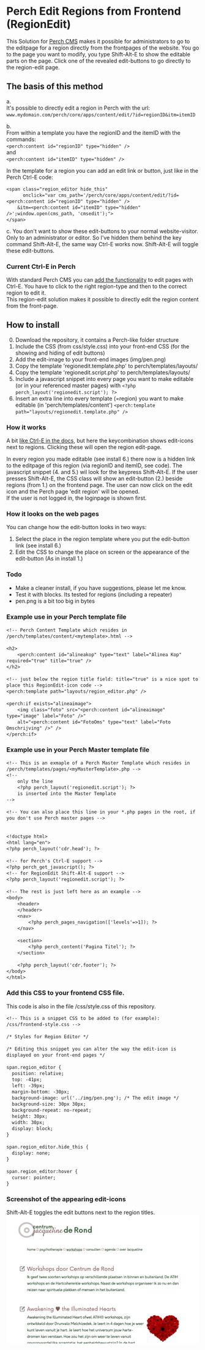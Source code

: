 # Perch Edit Regions from Frontend (RegionEdit)   

This Solution for [Perch CMS](http://grabaperch.com) makes it possible for administrators to go to the editpage for a region directly from the frontpages of the website. 
You go to the page you want to modify, you type Shift-Alt-E to show the editable parts on the page. Click one of the revealed edit-buttons to go directly to the region-edit page. 

## The basis of this method
a.  
It's possible to directly edit a region in Perch with the url:   
`www.mydomain.com/perch/core/apps/content/edit/?id=regionID&itm=itemID`

b.  
From within a template you have the regionID and the itemID with the commands:  
`<perch:content id="regionID" type="hidden" />`    
and  
`<perch:content id="itemID" type="hidden" />`  
  
  
In the template for a region you can add an edit link or button, just like in the Perch Ctrl-E code:
~~~
<span class="region_editor hide_this" 
	  onclick="var cms_path='/perch/core/apps/content/edit/?id=<perch:content id="regionID" type="hidden" />  
    &itm=<perch:content id="itemID" type="hidden" />';window.open(cms_path, 'cmsedit');">  
</span>
~~~  
  
c.
You don't want to show these edit-buttons to your normal website-visitor. Only to an administrator or editor.
So I've hidden them behind the key command Shift-Alt-E, the same way Ctrl-E works now.
Shift-Alt-E will toggle these edit-buttons.


### Current Ctrl-E in Perch
With standard Perch CMS you can [add the functionality](https://docs.grabaperch.com/video/v/perch-editing-shortcuts/) to edit pages with Ctrl-E. You have to click to the right region-type and then to the correct region to edit it.  
This region-edit solution makes it possible to directly edit the region content from the front-page.
  
  

## How to install
0. Download the repository, it contains a Perch-like folder structure
1. Include the CSS (from css/style.css) into your front-end CSS (for the showing and hiding of edit buttons)
2. Add the edit-image to your front-end images (img/pen.png)   
3. Copy the template 'regionedit.template.php' to perch/templates/layouts/
4. Copy the template 'regionedit.script.php' to perch/templates/layouts/
5. Include a javascript snippet into every page you want to make editable (or in your referenced master pages) with 
`<?php perch_layout('regionedit.script'); ?>`
6. Insert an extra line into every template (=region) you want to make editable (in 'perch/templates/content') 
`<perch:template path="layouts/regionedit.template.php" />`


### How it works
A bit [like Ctrl-E in the docs](https://docs.grabaperch.com/video/v/perch-editing-shortcuts/), but here the keycombination shows edit-icons next to regions. Clicking these will open the region edit-page.

In every region you made editable (see install 6.) there now is a hidden link to the editpage of this region (via regionID and itemID, see code).
The javascript snippet (4. and 5.) wil look for the keypress Shift-Alt-E. If the user presses Shift-Alt-E, the CSS class will show an edit-button (2.) beside regions (from 1.) on the frontend page. 
The user can now click on the edit icon and the Perch page 'edit region' will be opened.   
If the user is not logged in, the loginpage is shown first. 


### How it looks on the web pages
You can change how the edit-button looks in two ways:
1. Select the place in the region template where you put the edit-button link (see install 6.)
2. Edit the CSS to change the place on screen or the appearance of the edit-button (As in install 1.)


### Todo   
- Make a cleaner install, if you have suggestions, please let me know.
- Test it with blocks. Its tested for regions (including a repeater)
- pen.png is a bit too big in bytes


### Example use in your Perch template file
~~~
<!-- Perch Content Template which resides in /perch/templates/content/<mytemplate>.html -->

<h2>
	<perch:content id="alineakop" type="text" label="Alinea Kop" required="true" title="true" />
</h2>

<!-- just below the region title field: title="true" is a nice spot to place this RegionEdit-icon code -->
<perch:template path="layouts/region_editor.php" />

<perch:if exists="alineaimage">
	<img class="foto" src="<perch:content id="alineaimage" type="image" label="Foto" />" 
	alt="<perch:content id="FotoOms" type="text" label="Foto Omschrijving" />" />
</perch:if>
~~~


### Example use in your Perch Master template file
~~~
<!-- This is an exmaple of a Perch Master Template which resides in /perch/templates/pages/<myMasterTemplate>.php -->
<!-- 
    only the line 
    <?php perch_layout('regionedit.script'); ?>
    is inserted into the Master Template
-->

<!-- You can also place this line in your *.php pages in the root, if you don't use Perch master pages -->


<!doctype html>
<html lang="en">
<?php perch_layout('cdr.head'); ?>

<!-- for Perch's Ctrl-E support -->
<?php perch_get_javascript(); ?>  
<!-- for RegionEdit Shift-Alt-E support -->
<?php perch_layout('regionedit.script'); ?>

<!-- The rest is just left here as an example -->
<body>
	<header>
	</header>
	<nav>
        <?php perch_pages_navigation(['levels'=>1]); ?>
	</nav>

	<section>
		<?php perch_content('Pagina Titel'); ?>
	</section>

	<?php perch_layout('cdr.footer'); ?>
</body>
</html>
~~~


### Add this CSS to your frontend CSS file.
This code is also in the file /css/style.css of this repository. 

~~~
<!-- This is a snippet CSS to be added to (for example): /css/frontend-style.css -->

/* Styles for Region Editor */

/* Editing this snippet you can alter the way the edit-icon is displayed on your front-end pages */ 

span.region_editor { 
  position: relative;
  top: -41px;
  left: -39px;
  margin-bottom: -30px;
  background-image: url('../img/pen.png'); /* The edit image */
  background-size: 30px 30px;
  background-repeat: no-repeat;
  height: 30px;
  width: 30px;
  display: block;
}

span.region_editor.hide_this {
  display: none;
}

span.region_editor:hover {
  cursor: pointer;
}
~~~


### Screenshot of the appearing edit-icons 
Shift-Alt-E toggles the edit buttons next to the region titles.
![Screenshots Region Edit icons](/screenshot/Screenshot_EditMode.png?raw=true "Shift-Alt-E shows the region edit buttons")
